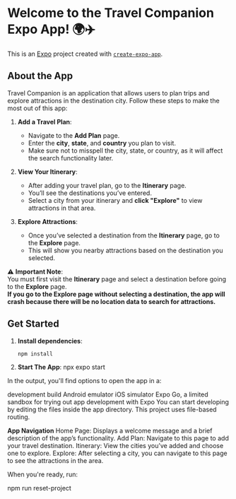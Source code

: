 # Welcome to the Travel Companion Expo App! 🌍✈️

This is an [Expo](https://expo.dev) project created with [`create-expo-app`](https://www.npmjs.com/package/create-expo-app).

## About the App

Travel Companion is an application that allows users to plan trips and explore attractions in the destination city. Follow these steps to make the most out of this app:

1. **Add a Travel Plan**:  
   - Navigate to the **Add Plan** page.
   - Enter the **city**, **state**, and **country** you plan to visit.
   - Make sure not to misspell the city, state, or country, as it will affect the search functionality later.

2. **View Your Itinerary**:  
   - After adding your travel plan, go to the **Itinerary** page.
   - You’ll see the destinations you’ve entered.
   - Select a city from your itinerary and **click "Explore"** to view attractions in that area.

3. **Explore Attractions**:  
   - Once you’ve selected a destination from the **Itinerary** page, go to the **Explore** page.
   - This will show you nearby attractions based on the destination you selected.

⚠️ **Important Note**:  
You must first visit the **Itinerary** page and select a destination before going to the **Explore** page.  
**If you go to the Explore page without selecting a destination, the app will crash because there will be no location data to search for attractions.**

## Get Started

1. **Install dependencies**:

   ```bash
   npm install
2. **Start The App**:
   npx expo start


In the output, you'll find options to open the app in a:

development build
Android emulator
iOS simulator
Expo Go, a limited sandbox for trying out app development with Expo
You can start developing by editing the files inside the app directory. This project uses file-based routing.

**App Navigation**
Home Page: Displays a welcome message and a brief description of the app’s functionality.
Add Plan: Navigate to this page to add your travel destination.
Itinerary: View the cities you’ve added and choose one to explore.
Explore: After selecting a city, you can navigate to this page to see the attractions in the area.


When you're ready, run:

npm run reset-project

